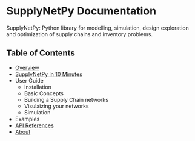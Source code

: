# SupplyNetPy Documentation

SupplyNetPy: Python library for modelling, simulation, design exploration and optimization of supply chains and inventory problems.

## Table of Contents

- [Overview](overview.md)
- [SupplyNetPy in 10 Minutes](ten_min.md)
- User Guide
    - Installation
    - Basic Concepts
    - Building a Supply Chain networks
    - Visulaizing your networks
    - Simulation
- Examples
- [API References](api-ref.md)
- [About](about.md)

